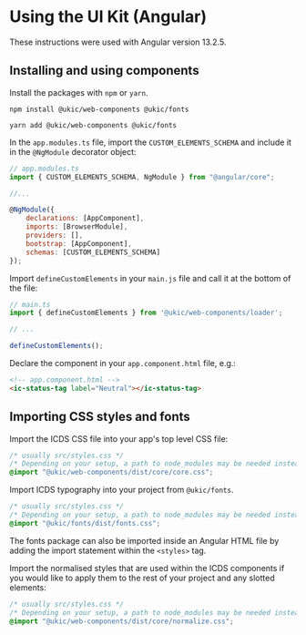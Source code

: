 # Using the UI Kit (Angular)

These instructions were used with Angular version 13.2.5.

## Installing and using components

Install the packages with `npm` or `yarn`.

```shell
npm install @ukic/web-components @ukic/fonts

yarn add @ukic/web-components @ukic/fonts
```

In the `app.modules.ts` file, import the `CUSTOM_ELEMENTS_SCHEMA` and include it in the `@NgModule` decorator object:

```js
// app.modules.ts
import { CUSTOM_ELEMENTS_SCHEMA, NgModule } from "@angular/core";

//...

@NgModule({
    declarations: [AppComponent],
    imports: [BrowserModule],
    providers: [],
    bootstrap: [AppComponent],
    schemas: [CUSTOM_ELEMENTS_SCHEMA]
});
```

Import `defineCustomElements` in your `main.js` file and call it at the bottom of the file:

```js
// main.ts
import { defineCustomElements } from '@ukic/web-components/loader';

// ...

defineCustomElements();
```

Declare the component in your `app.component.html` file, e.g.:

```html
<!-- app.component.html -->
<ic-status-tag label="Neutral"></ic-status-tag>
```

## Importing CSS styles and fonts

Import the ICDS CSS file into your app's top level CSS file:

```css
/* usually src/styles.css */
/* Depending on your setup, a path to node_modules may be needed instead */
@import "@ukic/web-components/dist/core/core.css";
```

Import ICDS typography into your project from `@ukic/fonts`.

```css
/* usually src/styles.css */
/* Depending on your setup, a path to node_modules may be needed instead */
@import "@ukic/fonts/dist/fonts.css";
```

The fonts package can also be imported inside an Angular HTML file by adding the import statement within the `<styles>` tag.

Import the normalised styles that are used within the ICDS components if you would like to apply them to the rest of your project and any slotted elements:

```css
/* usually src/styles.css */
/* Depending on your setup, a path to node_modules may be needed instead */
@import "@ukic/web-components/dist/core/normalize.css";
```